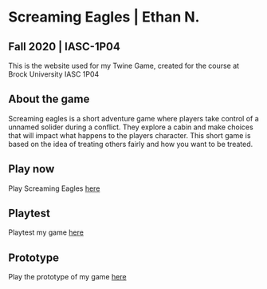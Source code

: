 # Screaming Eagles | Ethan N.
## Fall 2020 | IASC-1P04
This is the website used for my Twine Game, created for the course at Brock University IASC 1P04

## About the game

Screaming eagles is a short adventure game where players take control of a unnamed solider during a conflict. They explore a cabin and make choices that will impact what happens to the players character. This short game is based on the idea of treating others fairly and how you want to be treated.

## Play now

Play Screaming Eagles [here](final_build/ScreamingEaglesFinal.html)
## Playtest
Playtest my game [here](playtest/playtest)


## Prototype
Play the prototype of my game [here](prototype/ScreamingEaglesPrototype.html)
